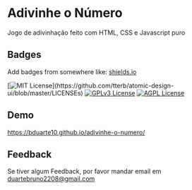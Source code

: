 
# Adivinhe o Número

Jogo de adivinhação feito com HTML, CSS e Javascript puro


## Badges

Add badges from somewhere like: [shields.io](https://shields.io/)

[![MIT License](https://img.shields.io/apm/l/atomic-design-ui.svg?)](https://github.com/tterb/atomic-design-ui/blob/master/LICENSEs)
[![GPLv3 License](https://img.shields.io/badge/License-GPL%20v3-yellow.svg)](https://opensource.org/licenses/)
[![AGPL License](https://img.shields.io/badge/license-AGPL-blue.svg)](http://www.gnu.org/licenses/agpl-3.0)


## Demo

https://bduarte10.github.io/adivinhe-o-numero/


## Feedback

Se tiver algum Feedback, por favor mandar email em duartebruno2208@gmail.com

